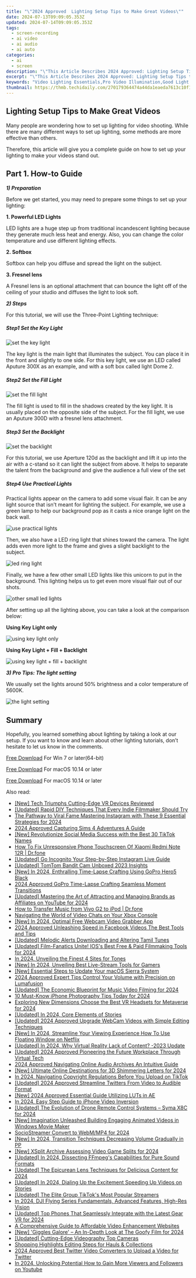 ```yaml
---
title: "\"2024 Approved  Lighting Setup Tips to Make Great Videos\""
date: 2024-07-13T09:09:05.353Z
updated: 2024-07-14T09:09:05.353Z
tags: 
  - screen-recording
  - ai video
  - ai audio
  - ai auto
categories: 
  - ai
  - screen
description: "\"This Article Describes 2024 Approved: Lighting Setup Tips to Make Great Videos\""
excerpt: "\"This Article Describes 2024 Approved: Lighting Setup Tips to Make Great Videos\""
keywords: "Video Lighting Essentials,Pro Video Illumination,Good Light for Vids,Brighten Up Filming,Optimal Videography Lights,Stunning Video Setup,Clear Shot Techniques"
thumbnail: https://thmb.techidaily.com/270179364474a44da1eaeda7613c10f10260fff7aad4cae0d60acb9733eadc20.jpg
---
```


## Lighting Setup Tips to Make Great Videos

Many people are wondering how to set up lighting for video shooting. While there are many different ways to set up lighting, some methods are more effective than others.

Therefore, this article will give you a complete guide on how to set up your lighting to make your videos stand out.

## Part 1\. How-to Guide

**_1) Preparation_**

Before we get started, you may need to prepare some things to set up your lighting:

**1\. Powerful LED Lights**

LED lights are a huge step up from traditional incandescent lighting because they generate much less heat and energy. Also, you can change the color temperature and use different lighting effects.

**2\. Softbox**

Softbox can help you diffuse and spread the light on the subject.

**3\. Fresnel lens**

A Fresnel lens is an optional attachment that can bounce the light off of the ceiling of your studio and diffuses the light to look soft.

**_2) Steps_**

For this tutorial, we will use the Three-Point Lighting technique:

##### Step1 Set the Key Light

![set the key light](https://images.wondershare.com/filmora/article-images/2022/12/make-videos-stand-out-1.jpg)

The key light is the main light that illuminates the subject. You can place it in the front and slightly to one side. For this key light, we use an LED called Aputure 300X as an example, and with a soft box called light Dome 2.

##### Step2 Set the Fill Light

![set the fill light](https://images.wondershare.com/filmora/article-images/2022/12/make-videos-stand-out-2.jpg)

The fill light is used to fill in the shadows created by the key light. It is usually placed on the opposite side of the subject. For the fill light, we use an Aputure 300D with a fresnel lens attachment.

##### Step3 Set the Backlight

![set the backlight](https://images.wondershare.com/filmora/article-images/2022/12/make-videos-stand-out-3.jpg)

For this tutorial, we use Aperture 120d as the backlight and lift it up into the air with a c-stand so it can light the subject from above. It helps to separate the talent from the background and give the audience a full view of the set

##### Step4 Use Practical Lights

Practical lights appear on the camera to add some visual flair. It can be any light source that isn't meant for lighting the subject. For example, we use a green lamp to help our background pop as it casts a nice orange light on the back wall.

![use practical lights](https://images.wondershare.com/filmora/article-images/2022/12/make-videos-stand-out-4.jpg)

Then, we also have a LED ring light that shines toward the camera. The light adds even more light to the frame and gives a slight backlight to the subject.

![led ring light](https://images.wondershare.com/filmora/article-images/2022/12/make-videos-stand-out-5.jpg)

Finally, we have a few other small LED lights like this unicorn to put in the background. This lighting helps us to get even more visual flair out of our shots.

![other small led lights](https://images.wondershare.com/filmora/article-images/2022/12/make-videos-stand-out-6.jpg)

After setting up all the lighting above, you can take a look at the comparison below:

**Using Key Light only**

![using key light only](https://images.wondershare.com/filmora/article-images/2022/12/make-videos-stand-out-7.jpg)

**Using Key Light + Fill + Backlight**

![using key light + fill + backlight](https://images.wondershare.com/filmora/article-images/2022/12/make-videos-stand-out-8.jpg)

**_3) Pro Tips: The light setting_**

We usually set the lights around 50% brightness and a color temperature of 5600K.

![the light setting](https://images.wondershare.com/filmora/article-images/2022/12/make-videos-stand-out-9.jpg)

## Summary

Hopefully, you learned something about lighting by taking a look at our setup. If you want to know and learn about other lighting tutorials, don’t hesitate to let us know in the comments.

[Free Download](https://tools.techidaily.com/wondershare/filmora/download/) For Win 7 or later(64-bit)

[Free Download](https://tools.techidaily.com/wondershare/filmora/download/) For macOS 10.14 or later

[Free Download](https://tools.techidaily.com/wondershare/filmora/download/) For macOS 10.14 or later

<ins class="adsbygoogle"
     style="display:block"
     data-ad-format="autorelaxed"
     data-ad-client="ca-pub-7571918770474297"
     data-ad-slot="1223367746"></ins>

<ins class="adsbygoogle"
     style="display:block"
     data-ad-format="autorelaxed"
     data-ad-client="ca-pub-7571918770474297"
     data-ad-slot="1223367746"></ins>



<ins class="adsbygoogle"
     style="display:block"
     data-ad-client="ca-pub-7571918770474297"
     data-ad-slot="8358498916"
     data-ad-format="auto"
     data-full-width-responsive="true"></ins>




<span class="atpl-alsoreadstyle">Also read:</span>
<div><ul>
<li><a href="https://fox-glue.techidaily.com/new-tech-triumphs-cutting-edge-vr-devices-reviewed/"><u>[New] Tech Triumphs  Cutting-Edge VR Devices Reviewed</u></a></li>
<li><a href="https://fox-glue.techidaily.com/updated-rapid-diy-techniques-that-every-indie-filmmaker-should-try/"><u>[Updated] Rapid DIY Techniques That Every Indie Filmmaker Should Try</u></a></li>
<li><a href="https://fox-glue.techidaily.com/the-pathway-to-viral-fame-mastering-instagram-with-these-9-essential-strategies-for-2024/"><u>The Pathway to Viral Fame  Mastering Instagram with These 9 Essential Strategies for 2024</u></a></li>
<li><a href="https://screen-capture.techidaily.com/2024-approved-capturing-sims-4-adventures-a-guide/"><u>2024 Approved  Capturing Sims 4 Adventures  A Guide</u></a></li>
<li><a href="https://tiktok-videos.techidaily.com/new-revolutionize-social-media-success-with-the-best-30-tiktok-names/"><u>[New] Revolutionize Social Media Success with the Best 30 TikTok Names</u></a></li>
<li><a href="https://fix-guide.techidaily.com/how-to-fix-unresponsive-phone-touchscreen-of-xiaomi-redmi-note-12r-drfone-by-drfone-fix-android-problems-fix-android-problems/"><u>How To Fix Unresponsive Phone Touchscreen Of Xiaomi Redmi Note 12R | Dr.fone</u></a></li>
<li><a href="https://fox-glue.techidaily.com/updated-go-incognito-your-step-by-step-instagram-live-guide/"><u>[Updated] Go Incognito  Your Step-by-Step Instagram Live Guide</u></a></li>
<li><a href="https://fox-glue.techidaily.com/updated-tomtom-bandit-cam-unboxed-2023-insights/"><u>[Updated] TomTom Bandit Cam Unboxed 2023 Insights</u></a></li>
<li><a href="https://fox-glue.techidaily.com/new-in-2024-enthralling-time-lapse-crafting-using-gopro-hero5-black/"><u>[New] In 2024, Enthralling Time-Lapse Crafting Using GoPro Hero5 Black</u></a></li>
<li><a href="https://fox-glue.techidaily.com/2024-approved-gopro-time-lapse-crafting-seamless-moment-transitions/"><u>2024 Approved  GoPro Time-Lapse  Crafting Seamless Moment Transitions</u></a></li>
<li><a href="https://fox-glue.techidaily.com/updated-mastering-the-art-of-attracting-and-managing-brands-as-affiliates-on-youtube-for-2024/"><u>[Updated] Mastering the Art of Attracting and Managing Brands as Affiliates on YouTube for 2024</u></a></li>
<li><a href="https://android-transfer.techidaily.com/how-to-transfer-music-from-vivo-g2-to-ipod-drfone-by-drfone-transfer-from-android-transfer-from-android/"><u>How to Transfer Music from Vivo G2 to iPod | Dr.fone</u></a></li>
<li><a href="https://fox-glue.techidaily.com/navigating-the-world-of-video-chats-on-your-xbox-console/"><u>Navigating the World of Video Chats on Your Xbox Console</u></a></li>
<li><a href="https://desktop-recording.techidaily.com/new-in-2024-optimal-free-webcam-video-grabber-app/"><u>[New] In 2024, Optimal Free Webcam Video Grabber App</u></a></li>
<li><a href="https://some-guidance.techidaily.com/2024-approved-unleashing-speed-in-facebook-videos-the-best-tools-and-tips/"><u>2024 Approved  Unleashing Speed in Facebook Videos  The Best Tools and Tips</u></a></li>
<li><a href="https://fox-glue.techidaily.com/updated-melodic-alerts-downloading-and-altering-tamil-tunes/"><u>[Updated] Melodic Alerts  Downloading and Altering Tamil Tunes</u></a></li>
<li><a href="https://fox-glue.techidaily.com/updated-film-fanatics-unite-ioss-best-free-and-paid-filmmaking-tools-for-2024/"><u>[Updated] Film-Fanatics Unite! IOS's Best Free & Paid Filmmaking Tools for 2024</u></a></li>
<li><a href="https://some-guidance.techidaily.com/in-2024-unveiling-the-finest-4-sites-for-tones/"><u>In 2024, Unveiling the Finest 4 Sites for Tones</u></a></li>
<li><a href="https://fox-glue.techidaily.com/new-in-2024-unveiling-best-live-stream-tools-for-gamers/"><u>[New] In 2024, Unveiling Best Live-Stream Tools for Gamers</u></a></li>
<li><a href="https://fox-glue.techidaily.com/new-essential-steps-to-update-your-macos-sierra-system/"><u>[New] Essential Steps to Update Your macOS Sierra System</u></a></li>
<li><a href="https://fox-glue.techidaily.com/2024-approved-expert-tips-control-your-volume-with-precision-on-lumafusion/"><u>2024 Approved  Expert Tips  Control Your Volume with Precision on Lumafusion</u></a></li>
<li><a href="https://fox-glue.techidaily.com/updated-the-economic-blueprint-for-music-video-filming-for-2024/"><u>[Updated] The Economic Blueprint for Music Video Filming for 2024</u></a></li>
<li><a href="https://fox-glue.techidaily.com/10-must-know-iphone-photography-tips-today-for-2024/"><u>10 Must-Know iPhone Photography Tips Today for 2024</u></a></li>
<li><a href="https://fox-glue.techidaily.com/exploring-new-dimensions-choose-the-best-vr-headsets-for-metaverse-for-2024/"><u>Exploring New Dimensions  Choose the Best VR Headsets for Metaverse for 2024</u></a></li>
<li><a href="https://fox-glue.techidaily.com/updated-in-2024-core-elements-of-stories/"><u>[Updated] In 2024, Core Elements of Stories</u></a></li>
<li><a href="https://screen-recording.techidaily.com/updated-2024-approved-upgrade-webcam-videos-with-simple-editing-techniques/"><u>[Updated] 2024 Approved  Upgrade WebCam Videos with Simple Editing Techniques</u></a></li>
<li><a href="https://article-posts.techidaily.com/new-in-2024-streamline-your-viewing-experience-how-to-use-floating-window-on-netflix/"><u>[New] In 2024, Streamline Your Viewing Experience  How To Use Floating Window on Netflix</u></a></li>
<li><a href="https://fox-glue.techidaily.com/updated-in-2024-why-virtual-reality-lack-of-content-2023-update/"><u>[Updated] In 2024, Why Virtual Reality Lack of Content? -2023 Update</u></a></li>
<li><a href="https://fox-glue.techidaily.com/updated-2024-approved-pioneering-the-future-workplace-through-virtual-tech/"><u>[Updated] 2024 Approved  Pioneering the Future Workplace Through Virtual Tech</u></a></li>
<li><a href="https://fox-glue.techidaily.com/2024-approved-navigating-online-audio-archives-an-intuitive-guide/"><u>2024 Approved  Navigating Online Audio Archives  An Intuitive Guide</u></a></li>
<li><a href="https://fox-glue.techidaily.com/new-ultimate-online-destinations-for-3d-shimmering-letters-for-2024/"><u>[New] Ultimate Online Destinations for 3D Shimmering Letters for 2024</u></a></li>
<li><a href="https://tiktok-video-files.techidaily.com/in-2024-navigating-copyright-regulations-before-you-upload-on-tiktok/"><u>In 2024, Navigating Copyright Regulations Before You Upload on TikTok</u></a></li>
<li><a href="https://fox-glue.techidaily.com/updated-2024-approved-streamline-twitters-from-video-to-audible-format/"><u>[Updated] 2024 Approved  Streamline Twitters  From Video to Audible Format</u></a></li>
<li><a href="https://fox-glue.techidaily.com/new-2024-approved-essential-guide-utilizing-luts-in-ae/"><u>[New] 2024 Approved  Essential Guide  Utilizing LUTs in AE</u></a></li>
<li><a href="https://fox-glue.techidaily.com/in-2024-easy-step-guide-to-iphone-video-inversion/"><u>In 2024, Easy Step Guide to iPhone Video Inversion</u></a></li>
<li><a href="https://fox-glue.techidaily.com/updated-the-evolution-of-drone-remote-control-systems-syma-x8c-for-2024/"><u>[Updated] The Evolution of Drone Remote Control Systems – Syma X8C for 2024</u></a></li>
<li><a href="https://fox-blue.techidaily.com/new-imagination-unleashed-building-engaging-animated-videos-in-windows-movie-maker/"><u>[New] Imagination Unleashed  Building Engaging Animated Videos in Windows Movie Maker</u></a></li>
<li><a href="https://twitter-videos.techidaily.com/sociostreamer-convert-to-webmmp4-for-2024/"><u>SocioStreamer  Convert to WebM/MP4 for 2024</u></a></li>
<li><a href="https://fox-glue.techidaily.com/new-in-2024-transition-techniques-decreasing-volume-gradually-in-pp/"><u>[New] In 2024, Transition Techniques  Decreasing Volume Gradually in PP</u></a></li>
<li><a href="https://fox-glue.techidaily.com/new-xsplit-archive-assessing-video-game-splits-for-2024/"><u>[New] XSplit Archive  Assessing Video Game Splits for 2024</u></a></li>
<li><a href="https://fox-glue.techidaily.com/updated-in-2024-dissecting-ffmpegs-capabilities-for-pure-sound-formats/"><u>[Updated] In 2024, Dissecting FFmpeg's Capabilities for Pure Sound Formats</u></a></li>
<li><a href="https://fox-glue.techidaily.com/updated-the-epicurean-lens-techniques-for-delicious-content-for-2024/"><u>[Updated] The Epicurean Lens  Techniques for Delicious Content for 2024</u></a></li>
<li><a href="https://fox-glue.techidaily.com/updated-in-2024-dialing-up-the-excitement-speeding-up-videos-on-stories/"><u>[Updated] In 2024, Dialing Up the Excitement  Speeding Up Videos on Stories</u></a></li>
<li><a href="https://tiktok-videos.techidaily.com/updated-the-elite-group-tiktoks-most-popular-streamers/"><u>[Updated] The Elite Group  TikTok's Most Popular Streamers</u></a></li>
<li><a href="https://fox-glue.techidaily.com/in-2024-dji-flying-series-fundamentals-advanced-features-high-res-vision/"><u>In 2024, DJI Flying Series  Fundamentals, Advanced Features, High-Res Vision</u></a></li>
<li><a href="https://fox-glue.techidaily.com/updated-top-phones-that-seamlessly-integrate-with-the-latest-gear-vr-for-2024/"><u>[Updated] Top Phones That Seamlessly Integrate with the Latest Gear VR for 2024</u></a></li>
<li><a href="https://fox-glue.techidaily.com/a-comprehensive-guide-to-affordable-video-enhancement-websites/"><u>A Comprehensive Guide to Affordable Video Enhancement Websites</u></a></li>
<li><a href="https://fox-glue.techidaily.com/new-giggles-galore-an-in-depth-look-at-the-goofy-film-for-2024/"><u>[New] 'Giggles Galore' – An In-Depth Look at The Goofy Film for 2024</u></a></li>
<li><a href="https://fox-glue.techidaily.com/updated-cutting-edge-videography-top-cameras/"><u>[Updated] Cutting-Edge Videography  Top Cameras</u></a></li>
<li><a href="https://fox-glue.techidaily.com/shopping-highlights-editing-steps-for-hauls-and-collections/"><u>Shopping Highlights  Editing Steps for Hauls & Collections</u></a></li>
<li><a href="https://fox-glue.techidaily.com/2024-approved-best-twitter-video-converters-to-upload-a-video-for-twitter/"><u>2024 Approved  Best Twitter Video Converters to Upload a Video for Twitter</u></a></li>
<li><a href="https://youtube-help.techidaily.com/in-2024-unlocking-potential-how-to-gain-more-viewers-and-followers-on-youtube/"><u>In 2024, Unlocking Potential  How to Gain More Viewers and Followers on Youtube</u></a></li>
</ul></div>
